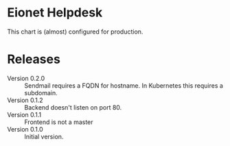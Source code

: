 # Eionet Helpdesk

This chart is (almost) configured for production.

# Releases

<dl>

  <dt>Version 0.2.0</dt>
  <dd>Sendmail requires a FQDN for hostname. In Kubernetes this requires a subdomain.</dd>

  <dt>Version 0.1.2</dt>
  <dd>Backend doesn't listen on port 80.</dd>

  <dt>Version 0.1.1</dt>
  <dd>Frontend is not a master</dd>

  <dt>Version 0.1.0</dt>
  <dd>Initial version.</dd>

</dl>

